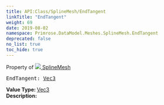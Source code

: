 ```yaml
---
title: API:Class/SplineMesh/EndTangent
linkTitle: "EndTangent"
weight: 69
date: 2019-08-02
namespace: Primrose.DataModel.Meshes.SplineMesh.EndTangent
deprecated: false
no_list: true
toc_hide: true
---
```

Property of <a href="/docs/api-reference/Class/SplineMesh"><img src="/icons/silk/splinemesh.png"/>&nbsp;SplineMesh</a>
<pre class="method-declaration">
EndTangent: <a class="type" href="/docs/api-reference/DataType/Vec3">Vec3</a></pre>
<b>Value Type: </b>
<a class="type" href="/docs/api-reference/DataType/Vec3">Vec3</a>
<br/>
<b>Description: </b>
